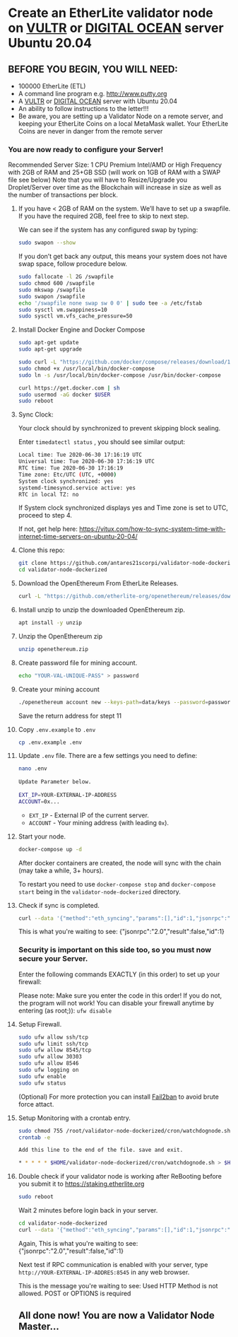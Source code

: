 # Create an EtherLite validator node on [VULTR](https://www.vultr.com/?ref=6881736) or [DIGITAL OCEAN](https://m.do.co/c/e2c65321d0d2) server Ubuntu 20.04

## BEFORE YOU BEGIN, YOU WILL NEED:
- 100000 EtherLite (ETL)
- A command line program e.g. http://www.putty.org
- A [VULTR](https://www.vultr.com/?ref=6881736) or [DIGITAL OCEAN](https://m.do.co/c/e2c65321d0d2) server with Ubuntu 20.04
- An ability to follow instructions to the letter!!!
- Be aware, you are setting up a Validator Node on a remote server, and keeping your EtherLite Coins on a local MetaMask wallet. Your EtherLite Coins are never in danger from the remote server

### You are now ready to configure your Server!

Recommended Server Size: 1 CPU Premium Intel/AMD or High Frequency with 2GB of RAM and 25+GB SSD (will work on 1GB of RAM with a SWAP file see below) Note that you will have to Resize/Upgrade you Droplet/Server over time as the Blockchain will increase in size as well as the number of transactions per block.

1. If you have < 2GB of RAM on the system. We’ll have to set up a swapfile. If you have the required 2GB, feel free to skip to next step.

   We can see if the system has any configured swap by typing:

   ```bash
   sudo swapon --show
   ```
 
   If you don’t get back any output, this means your system does not have swap space, follow procedure below.

   ```bash
   sudo fallocate -l 2G /swapfile
   sudo chmod 600 /swapfile
   sudo mkswap /swapfile
   sudo swapon /swapfile
   echo '/swapfile none swap sw 0 0' | sudo tee -a /etc/fstab
   sudo sysctl vm.swappiness=10
   sudo sysctl vm.vfs_cache_pressure=50
   ```

2. Install Docker Engine and Docker Compose

   ```bash
   sudo apt-get update
   sudo apt-get upgrade
   
   sudo curl -L "https://github.com/docker/compose/releases/download/1.29.2/docker-compose-$(uname -s)-$(uname -m)" -o /usr/local/bin/docker-compose
   sudo chmod +x /usr/local/bin/docker-compose
   sudo ln -s /usr/local/bin/docker-compose /usr/bin/docker-compose
   
   curl https://get.docker.com | sh
   sudo usermod -aG docker $USER
   sudo reboot
   ```

3. Sync Clock:

   Your clock should by synchronized to prevent skipping block sealing.

   Enter `timedatectl status` , you should see similar output:

   ```bash
   Local time: Tue 2020-06-30 17:16:19 UTC
   Universal time: Tue 2020-06-30 17:16:19 UTC
   RTC time: Tue 2020-06-30 17:16:19
   Time zone: Etc/UTC (UTC, +0000)
   System clock synchronized: yes
   systemd-timesyncd.service active: yes
   RTC in local TZ: no
   ```
   If System clock synchronized displays yes and Time zone is set to UTC, proceed to step 4.
   
   If not, get help here: https://vitux.com/how-to-sync-system-time-with-internet-time-servers-on-ubuntu-20-04/
   
4. Clone this repo:

   ```bash
   git clone https://github.com/antares21scorpi/validator-node-dockerized
   cd validator-node-dockerized
   ```

5. Download the OpenEthereum From EtherLite Releases.

   ```bash
   curl -L "https://github.com/etherlite-org/openethereum/releases/download/v3.2.2-rc.1/openethereum-ubuntu20.04.zip" -o openethereum.zip
   ```

6. Install unzip to unzip the downloaded OpenEthereum zip.

   ```bash
   apt install -y unzip
   ```

7. Unzip the OpenEthereum zip
   ```bash
   unzip openethereum.zip
   ```
8. Create password file for mining account.
   ```bash
   echo "YOUR-VAL-UNIQUE-PASS" > password
   ```
9. Create your mining account

   ```bash
   ./openethereum account new --keys-path=data/keys --password=password --chain=etherlite
   ```
   Save the return address for stept 11

10. Copy `.env.example` to `.env`

    ```bash
    cp .env.example .env
    ```

11. Update `.env` file. There are a few settings you need to define:

    ```bash
    nano .env
   
    Update Parameter below.
   
    EXT_IP=YOUR-EXTERNAL-IP-ADDRESS
    ACCOUNT=0x...
    ```

    - `EXT_IP` - External IP of the current server.
    - `ACCOUNT` - Your mining address (with leading `0x`).

12. Start your node.

     ```bash
     docker-compose up -d
     ```

     After docker containers are created, the node will sync with the chain (may take a while, 3+ hours).

     To restart you need to use `docker-compose stop` and `docker-compose start` being in the `validator-node-dockerized` directory.

13. Check if sync is completed.

     ```bash
     curl --data '{"method":"eth_syncing","params":[],"id":1,"jsonrpc":"2.0"}' -H "Content-Type: application/json" -X POST localhost:8545
     ```
    
     This is what you're waiting to see: {"jsonrpc":"2.0","result":false,"id":1}

     ### Security is important on this side too, so you must now secure your Server.

     Enter the following commands EXACTLY (in this order) to set up your firewall:

     Please note: Make sure you enter the code in this order! If you do not, the program will not work! You can disable your firewall anytime by entering (as root;)): `ufw disable`

14. Setup Firewall.

     ```bash
     sudo ufw allow ssh/tcp
     sudo ufw limit ssh/tcp
     sudo ufw allow 8545/tcp
     sudo ufw allow 30303
     sudo ufw allow 8546
     sudo ufw logging on
     sudo ufw enable
     sudo ufw status
     ```

     (Optional) For more protection you can install [Fail2ban](https://linuxize.com/post/install-configure-fail2ban-on-ubuntu-20-04/) to avoid brute force attact.

15. Setup Monitoring with a crontab entry.

     ```bash
     sudo chmod 755 /root/validator-node-dockerized/cron/watchdognode.sh
     crontab -e
    
     Add this line to the end of the file. save and exit.
    
     * * * * * $HOME/validator-node-dockerized/cron/watchdognode.sh > $HOME/validator-node-dockerized/cron/watchdognode.log 2>&1
     ```
     
16. Double check if your validator node is working after ReBooting before you submit it to https://staking.etherlite.org

    ```bash
    sudo reboot
    ```
    
    Wait 2 minutes before login back in your server.
    
    ```bash
    cd validator-node-dockerized
    curl --data '{"method":"eth_syncing","params":[],"id":1,"jsonrpc":"2.0"}' -H "Content-Type: application/json" -X POST localhost:8545
    ```
    
    Again, This is what you're waiting to see: {"jsonrpc":"2.0","result":false,"id":1}
    
    Next test if RPC communication is enabled with your server, type `http://YOUR-EXTERNAL-IP-ADDRES:8545` in any web browser.
    
    This is the message you're waiting to see: Used HTTP Method is not allowed. POST or OPTIONS is required

    ## All done now! You are now a Validator Node Master...
